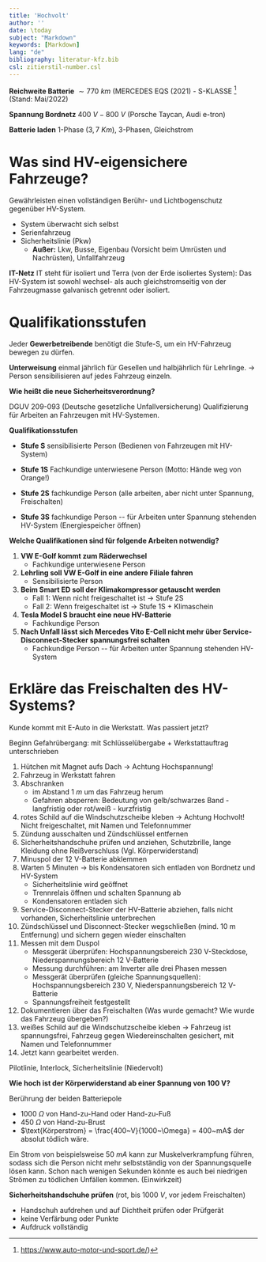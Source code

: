 ```yaml
---
title: 'Hochvolt'
author: ''
date: \today
subject: "Markdown"
keywords: [Markdown]
lang: "de"
bibliography: literatur-kfz.bib 
csl: zitierstil-number.csl
---
```

<!-----------------------------
Dozent: 
# 
## 
ju 13-8-22 Hochvolt
+------------------------------>

**Reichweite Batterie** $\sim 770~km$ (MERCEDES EQS (2021) - S-KLASSE [^1] (Stand: Mai/2022)         

[^1]: <https://www.auto-motor-und-sport.de/>)

**Spannung Bordnetz** $400~V - 800~V$ (Porsche Taycan, Audi e-tron)

**Batterie laden** 1-Phase ($3,7~Km$), 3-Phasen, Gleichstrom

# Was sind HV-eigensichere Fahrzeuge?

Gewährleisten einen vollständigen Berühr- und Lichtbogenschutz gegenüber HV-System.

- System überwacht sich selbst
- Serienfahrzeug
- Sicherheitslinie (Pkw)
    - **Außer:** Lkw, Busse, Eigenbau (Vorsicht beim Umrüsten und Nachrüsten), Unfallfahrzeug

**IT-Netz** IT steht für isoliert und Terra (von der Erde isoliertes System): Das HV-System ist sowohl wechsel- als auch gleichstromseitig von der Fahrzeugmasse galvanisch getrennt oder isoliert.


# Qualifikationsstufen

Jeder **Gewerbetreibende** benötigt die Stufe-S, um ein HV-Fahrzeug bewegen zu dürfen. 

**Unterweisung** einmal jährlich für Gesellen und halbjährlich für Lehrlinge. $\to$ Person sensibilisieren auf jedes Fahrzeug einzeln.

**Wie heißt die neue Sicherheitsverordnung?**

DGUV 209-093 (Deutsche gesetzliche Unfallversicherung) Qualifizierung für Arbeiten an Fahrzeugen mit HV-Systemen.

**Qualifikationsstufen**

- **Stufe S** sensibilisierte Person (Bedienen von Fahrzeugen mit HV-System)

- **Stufe 1S** Fachkundige unterwiesene Person (Motto: Hände weg von Orange!)

- **Stufe 2S** fachkundige Person (alle arbeiten, aber nicht unter Spannung, Freischalten) 

- **Stufe 3S** fachkundige Person -- für Arbeiten unter Spannung stehenden HV-System (Energiespeicher öffnen)


**Welche Qualifikationen sind für folgende Arbeiten notwendig?** 

1. **VW E-Golf kommt zum Räderwechsel**
    - Fachkundige unterwiesene Person
1. **Lehrling soll VW E-Golf in eine andere Filiale fahren**
    - Sensibilisierte Person
1. **Beim Smart ED soll der Klimakompressor getauscht werden**
    - Fall 1: Wenn nicht freigeschaltet ist $\to$ Stufe 2S
    - Fall 2: Wenn freigeschaltet ist $\to$ Stufe 1S + Klimaschein
1. **Tesla Model S braucht eine neue HV-Batterie**
    - Fachkundige Person
1. **Nach Unfall lässt sich Mercedes Vito E-Cell nicht mehr über Service-Disconnect-Stecker spannungsfrei schalten**
    - Fachkundige Person -- für Arbeiten unter Spannung stehenden HV-System

# Erkläre das Freischalten des HV-Systems?

Kunde kommt mit E-Auto in die Werkstatt. Was passiert jetzt?

Beginn Gefahrübergang: mit Schlüsselübergabe + Werkstattauftrag unterschrieben

1.  Hütchen mit Magnet aufs Dach $\to$ Achtung Hochspannung! 
1. Fahrzeug in Werkstatt fahren
1. Abschranken 
    - im Abstand $1~m$ um das Fahrzeug herum
    - Gefahren absperren: Bedeutung  von gelb/schwarzes Band - langfristig oder rot/weiß - kurzfristig
1. rotes Schild auf die Windschutzscheibe kleben $\to$ Achtung Hochvolt! Nicht freigeschaltet, mit Namen und Telefonnummer
1. Zündung ausschalten und Zündschlüssel entfernen
1. Sicherheitshandschuhe prüfen und anziehen, Schutzbrille, lange Kleidung ohne Reißverschluss (Vgl. Körperwiderstand)
1. Minuspol der 12 V-Batterie abklemmen
1. Warten 5 Minuten $\to$ bis Kondensatoren sich entladen von Bordnetz und HV-System
    - Sicherheitslinie wird geöffnet
    - Trennrelais öffnen und schalten Spannung ab
    - Kondensatoren entladen sich
1. Service-Disconnect-Stecker der HV-Batterie abziehen, falls nicht vorhanden, Sicherheitslinie unterbrechen
1. Zündschlüssel und Disconnect-Stecker wegschließen (mind. 10 m Entfernung) und sichern gegen wieder einschalten
1. Messen mit dem Duspol
    - Messgerät überprüfen: Hochspannungsbereich 230 V-Steckdose, Niederspannungsbereich 12 V-Batterie
    - Messung durchführen: am Inverter alle drei Phasen messen
    - Messgerät überprüfen (gleiche Spannungsquellen): Hochspannungsbereich 230 V, Niederspannungsbereich 12 V-Batterie
    - Spannungsfreiheit festgestellt
1. Dokumentieren über das Freischalten (Was wurde gemacht? Wie wurde das Fahrzeug übergeben?)
1. weißes Schild auf die Windschutzscheibe kleben $\to$ Fahrzeug ist spannungsfrei, Fahrzeug gegen Wiedereinschalten gesichert, mit Namen und Telefonnummer
1. Jetzt kann gearbeitet werden.

Pilotlinie, Interlock, Sicherheitslinie (Niedervolt)

**Wie hoch ist der Körperwiderstand ab einer Spannung von 100 V?**

Berührung der beiden Batteriepole

- $1000~\Omega$ von Hand-zu-Hand oder Hand-zu-Fuß
- $450~\Omega$ von Hand-zu-Brust
- $\text{Körperstrom} = \frac{400~V}{1000~\Omega} = 400~mA$ der absolut tödlich wäre.

Ein Strom von beispielsweise $50~mA$ kann zur Muskelverkrampfung führen, sodass sich die Person nicht mehr selbstständig von der Spannungsquelle lösen kann. Schon nach wenigen Sekunden könnte es auch bei niedrigen Strömen zu tödlichen Unfällen kommen. (Einwirkzeit)

**Sicherheitshandschuhe prüfen** (rot, bis $1000~V$, vor jedem Freischalten) 

- Handschuh aufdrehen und auf Dichtheit prüfen oder Prüfgerät
- keine Verfärbung oder Punkte
- Aufdruck vollständig